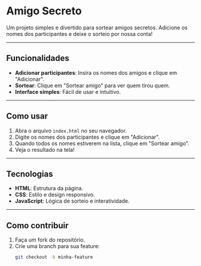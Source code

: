 # Amigo Secreto 

Um projeto simples e divertido para sortear amigos secretos. Adicione os nomes dos participantes e deixe o sorteio por nossa conta!

---

## Funcionalidades 

- **Adicionar participantes**: Insira os nomes dos amigos e clique em "Adicionar".
- **Sortear**: Clique em "Sortear amigo" para ver quem tirou quem.
- **Interface simples**: Fácil de usar e intuitivo.

---

## Como usar 

1. Abra o arquivo `index.html` no seu navegador.
2. Digite os nomes dos participantes e clique em "Adicionar".
3. Quando todos os nomes estiverem na lista, clique em "Sortear amigo".
4. Veja o resultado na tela!

---

## Tecnologias 

- **HTML**: Estrutura da página.
- **CSS**: Estilo e design responsivo.
- **JavaScript**: Lógica de sorteio e interatividade.

---

## Como contribuir

1. Faça um fork do repositório.
2. Crie uma branch para sua feature:
   ```bash
   git checkout -b minha-feature
